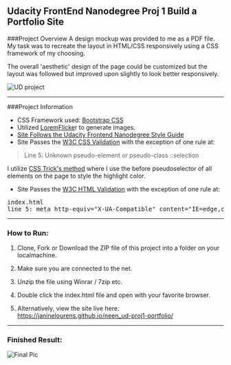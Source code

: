 **Udacity FrontEnd Nanodegree Proj 1**
Build a Portfolio Site
---

###Project Overview
A design mockup was provided to me as a PDF file. My task was to recreate the layout in HTML/CSS responsively using a CSS framework of my choosing.

 The overall 'aesthetic' design of the page could be customized but the layout was followed but improved upon slightly to look better responsively.

![UD project](https://imgroll.net/images/2016/11/26/mock4-portfolio-2.jpg)

---

###Project Information

 - CSS Framework used: [Bootstrap CSS](http://getbootstrap.com/css/)
 - Utilized [LoremFlicke](http://loremflickr.com/)r to generate images.
 - [Site Follows the Udacity Frontend Nanodegree Style Guide](http://udacity.github.io/frontend-nanodegree-styleguide/index.html)
 -  Site Passes the [W3C CSS Validation](https://jigsaw.w3.org/css-validator/) with the exception of one rule at:

 > Line 5: Unknown pseudo-element or pseudo-class ::selection

 I utilize [CSS Trick's method](https://css-tricks.com/almanac/selectors/s/selection/) where I use the before pseudoselector of all elements on the page to style the highlight color.

 -  Site Passes the [W3C HTML Validation](https://validator.w3.org/)  with the exception of one rule at:

 <pre>
index.html
line 5: meta http-equiv="X-UA-Compatible" content="IE=edge,chrome=1"
</pre>

---
### How to Run:

1. Clone, Fork or Download the ZIP file of this project into a folder on your localmachine.
2. Make sure you are connected to the net.
3. Unzip the file using Winrar / 7zip etc.
4. Double click the index.html file and open with your favorite browser.

5. Alternatively, view the site live here: https://janinelourens.github.io/neen_ud-proj1-portfolio/

---
### Finished Result:

![Final Pic](https://imgroll.net/images/2016/11/26/final.jpg)

